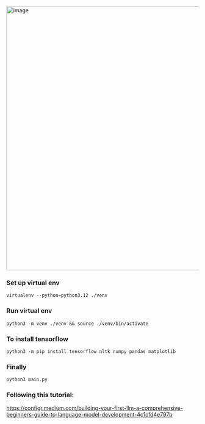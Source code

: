 <img width="690" alt="image" src="https://github.com/user-attachments/assets/9372f097-e1d8-4131-8a86-9c4fdbc0ce44" />

### Set up virtual env
`virtualenv --python=python3.12 ./venv`
### Run virtual env
`python3 -m venv ./venv && source ./venv/bin/activate`
### To install tensorflow
`python3 -m pip install tensorflow nltk numpy pandas matplotlib`
### Finally
`python3 main.py`

### Following this tutorial:
https://configr.medium.com/building-your-first-llm-a-comprehensive-beginners-guide-to-language-model-development-4c1cfd4e797b
